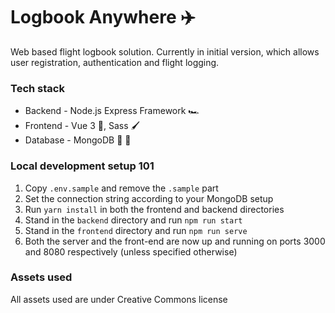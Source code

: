 # Logbook Anywhere ✈️

Web based flight logbook solution. Currently in initial version, which allows user registration, authentication and flight logging.

### Tech stack

-   Backend - Node.js Express Framework 🏎️
-   Frontend - Vue 3 🖖, Sass 🖌️
-   Database - MongoDB 🥭 🍃

### Local development setup 101

1. Copy `.env.sample` and remove the `.sample` part
2. Set the connection string according to your MongoDB setup
3. Run `yarn install` in both the frontend and backend directories
4. Stand in the `backend` directory and run `npm run start`
5. Stand in the `frontend` directory and run `npm run serve`
6. Both the server and the front-end are now up and running on ports 3000 and 8080 respectively (unless specified otherwise)

### Assets used
All assets used are under Creative Commons license